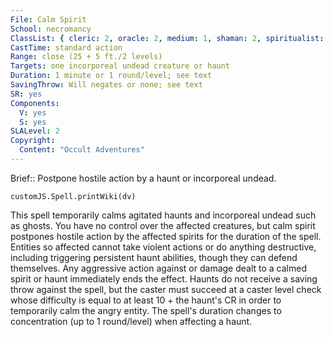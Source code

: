 ```yaml
---
File: Calm Spirit
School: necromancy
ClassList: { cleric: 2, oracle: 2, medium: 1, shaman: 2, spiritualist: 2 }
CastTime: standard action
Range: close (25 + 5 ft./2 levels)
Targets: one incorporeal undead creature or haunt
Duration: 1 minute or 1 round/level; see text
SavingThrow: Will negates or none; see text
SR: yes
Components:
  V: yes
  S: yes
SLALevel: 2
Copyright:
  Content: "Occult Adventures"
---
```

Brief:: Postpone hostile action by a haunt or incorporeal undead.

```dataviewjs
customJS.Spell.printWiki(dv)
```

This spell temporarily calms agitated haunts and incorporeal undead such as ghosts. You have no control over the affected creatures, but calm spirit postpones hostile action by the affected spirits for the duration of the spell. Entities so affected cannot take violent actions or do anything destructive, including triggering persistent haunt abilities, though they can defend themselves. Any aggressive action against or damage dealt to a calmed spirit or haunt immediately ends the effect.  Haunts do not receive a saving throw against the spell, but the caster must succeed at a caster level check whose difficulty is equal to at least 10 + the haunt's CR in order to temporarily calm the angry entity. The spell's duration changes to concentration (up to 1 round/level) when affecting a haunt.
